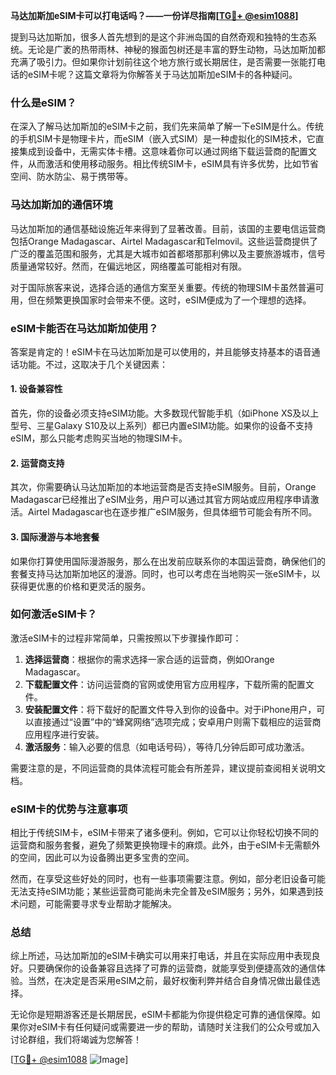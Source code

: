 **马达加斯加eSIM卡可以打电话吗？——一份详尽指南[[TG💪+ @esim1088](https://t.me/s/esim1088)]**

提到马达加斯加，很多人首先想到的是这个非洲岛国的自然奇观和独特的生态系统。无论是广袤的热带雨林、神秘的猴面包树还是丰富的野生动物，马达加斯加都充满了吸引力。但如果你计划前往这个地方旅行或长期居住，是否需要一张能打电话的eSIM卡呢？这篇文章将为你解答关于马达加斯加eSIM卡的各种疑问。

### 什么是eSIM？

在深入了解马达加斯加的eSIM卡之前，我们先来简单了解一下eSIM是什么。传统的手机SIM卡是物理卡片，而eSIM（嵌入式SIM）是一种虚拟化的SIM技术，它直接集成到设备中，无需实体卡槽。这意味着你可以通过网络下载运营商的配置文件，从而激活和使用移动服务。相比传统SIM卡，eSIM具有许多优势，比如节省空间、防水防尘、易于携带等。

### 马达加斯加的通信环境

马达加斯加的通信基础设施近年来得到了显著改善。目前，该国的主要电信运营商包括Orange Madagascar、Airtel Madagascar和Telmovil。这些运营商提供了广泛的覆盖范围和服务，尤其是大城市如首都塔那那利佛以及主要旅游城市，信号质量通常较好。然而，在偏远地区，网络覆盖可能相对有限。

对于国际旅客来说，选择合适的通信方案至关重要。传统的物理SIM卡虽然普遍可用，但在频繁更换国家时会带来不便。这时，eSIM便成为了一个理想的选择。

### eSIM卡能否在马达加斯加使用？

答案是肯定的！eSIM卡在马达加斯加是可以使用的，并且能够支持基本的语音通话功能。不过，这取决于几个关键因素：

#### 1. 设备兼容性
首先，你的设备必须支持eSIM功能。大多数现代智能手机（如iPhone XS及以上型号、三星Galaxy S10及以上系列）都已内置eSIM功能。如果你的设备不支持eSIM，那么只能考虑购买当地的物理SIM卡。

#### 2. 运营商支持
其次，你需要确认马达加斯加的本地运营商是否支持eSIM服务。目前，Orange Madagascar已经推出了eSIM业务，用户可以通过其官方网站或应用程序申请激活。Airtel Madagascar也在逐步推广eSIM服务，但具体细节可能会有所不同。

#### 3. 国际漫游与本地套餐
如果你打算使用国际漫游服务，那么在出发前应联系你的本国运营商，确保他们的套餐支持马达加斯加地区的漫游。同时，也可以考虑在当地购买一张eSIM卡，以获得更优惠的价格和更灵活的服务。

### 如何激活eSIM卡？

激活eSIM卡的过程非常简单，只需按照以下步骤操作即可：

1. **选择运营商**：根据你的需求选择一家合适的运营商，例如Orange Madagascar。
2. **下载配置文件**：访问运营商的官网或使用官方应用程序，下载所需的配置文件。
3. **安装配置文件**：将下载好的配置文件导入到你的设备中。对于iPhone用户，可以直接通过“设置”中的“蜂窝网络”选项完成；安卓用户则需下载相应的运营商应用程序进行安装。
4. **激活服务**：输入必要的信息（如电话号码），等待几分钟后即可成功激活。

需要注意的是，不同运营商的具体流程可能会有所差异，建议提前查阅相关说明文档。

### eSIM卡的优势与注意事项

相比于传统SIM卡，eSIM卡带来了诸多便利。例如，它可以让你轻松切换不同的运营商和服务套餐，避免了频繁更换物理卡的麻烦。此外，由于eSIM卡无需额外的空间，因此可以为设备腾出更多宝贵的空间。

然而，在享受这些好处的同时，也有一些事项需要注意。例如，部分老旧设备可能无法支持eSIM功能；某些运营商可能尚未完全普及eSIM服务；另外，如果遇到技术问题，可能需要寻求专业帮助才能解决。

### 总结

综上所述，马达加斯加的eSIM卡确实可以用来打电话，并且在实际应用中表现良好。只要确保你的设备兼容且选择了可靠的运营商，就能享受到便捷高效的通信体验。当然，在决定是否采用eSIM之前，最好权衡利弊并结合自身情况做出最佳选择。

无论你是短期游客还是长期居民，eSIM卡都能为你提供稳定可靠的通信保障。如果你对eSIM卡有任何疑问或需要进一步的帮助，请随时关注我们的公众号或加入讨论群组，我们将竭诚为您解答！

[[TG💪+ @esim1088](https://t.me/s/esim1088) ![Image](https://i.postimg.cc/4NQfJmqS/Snipaste-2025-05-13-00-14-12.png)]